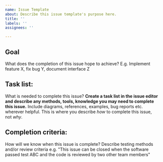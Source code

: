```yaml
---
name: Issue Template
about: Describe this issue template's purpose here.
title: ''
labels: ''
assignees: ''

---
```


## Goal
What does the completion of this issue hope to achieve? E.g. Implement feature X, fix bug Y, document interface Z

## Task list: 
What is needed to complete this issue? 
**Create a task list in the issue editor and describe any methods, tools, knowledge you may need to complete this issue.** 
Include diagrams, references, examples, bug reports etc. wherever helpful. This is where you describe *how* to complete this issue, not *why*.

## Completion criteria: 
How will we know when this issue is complete? 
Describe testing methods and/or review criteria e.g. "This issue can be closed when the software passed test ABC and the code is reviewed by two other team members"
